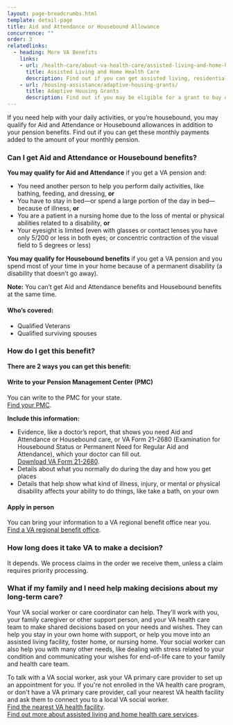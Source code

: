```yaml
---
layout: page-breadcrumbs.html
template: detail-page
title: Aid and Attendance or Housebound Allowance
concurrence: ""
order: 3
relatedlinks:
  - heading: More VA Benefits
    links:
    - url: /health-care/about-va-health-care/assisted-living-and-home-health-care/
      title: Assisted Living and Home Health Care
      description: Find out if you can get assisted living, residential (live-in), or home health care services through VA.
    - url: /housing-assistance/adaptive-housing-grants/
      title: Adaptive Housing Grants
      description: Find out if you may be eligible for a grant to buy or change a home to meet your needs and help you live more independently with your service-connected disability.   
---
```


<div class="va-introtext">

If you need help with your daily activities, or you’re housebound, you may qualify for Aid and Attendance or Housebound allowances in addition to your pension benefits. Find out if you can get these monthly payments added to the amount of your monthly pension.

</div>

<div class="feature" markdown=“1”>

### Can I get Aid and Attendance or Housebound benefits?

**You may qualify for Aid and Attendance** if you get a VA pension and:

- You need another person to help you perform daily activities, like bathing, feeding, and dressing, **or**
- You have to stay in bed—or spend a large portion of the day in bed—because of illness, **or**
- You are a patient in a nursing home due to the loss of mental or physical abilities related to a disability, **or**
- Your eyesight is limited (even with glasses or contact lenses you have only 5/200 or less in both eyes; or concentric contraction of the visual field to 5 degrees or less)

**You may qualify for Housebound benefits** if you get a VA pension and you spend most of your time in your home because of a permanent disability (a disability that doesn’t go away). 

**Note:** You can’t get Aid and Attendance benefits and Housebound benefits at the same time.

#### Who’s covered:
- Qualified Veterans
- Qualified surviving spouses 

</div>

### How do I get this benefit?

**There are 2 ways you can get this benefit:**

#### Write to your Pension Management Center (PMC)

You can write to the PMC for your state.<br>
[Find your PMC](/pension/pension-management-center/). 

**Include this information:** 
- Evidence, like a doctor’s report, that shows you need Aid and Attendance or Housebound care, or VA Form 21-2680  (Examination for Housebound Status or Permanent Need for Regular Aid and Attendance), which your doctor can fill out.<br>
[Download VA Form 21-2680](https://www.vba.va.gov/pubs/forms/VBA-21-2680-ARE.pdf). 
- Details about what you normally do during the day and how you get places
- Details that help show what kind of illness, injury, or mental or physical disability affects your ability to do things, like take a bath, on your own 

#### Apply in person

You can bring your information to a VA regional benefit office near you.<br>
[Find a VA regional benefit office](/facilities/). 

### How long does it take VA to make a decision?

It depends. We process claims in the order we receive them, unless a claim requires priority processing.

### What if my family and I need help making decisions about my long-term care?

Your VA social worker or care coordinator can help. They'll work with you, your family caregiver or other support person, and your VA health care team to make shared decisions based on your needs and wishes. They can help you stay in your own home with support, or help you move into an assisted living facility, foster home, or nursing home. Your social worker can also help you with many other needs, like dealing with stress related to your condition and communicating your wishes for end-of-life care to your family and health care team.

To talk with a VA social worker, ask your VA primary care provider to set up an appointment for you. If you're not enrolled in the VA health care program, or don't have a VA primary care provider, call your nearest VA health facility and ask them to connect you to a local VA social worker.<br>
[Find the nearest VA health facility](/facilities/?facilityType=health&page=1&zoomLevel=10).<br>
[Find out more about assisted living and home health care services](/health-care/about-va-health-care/assisted-living-and-home-health-care/).
